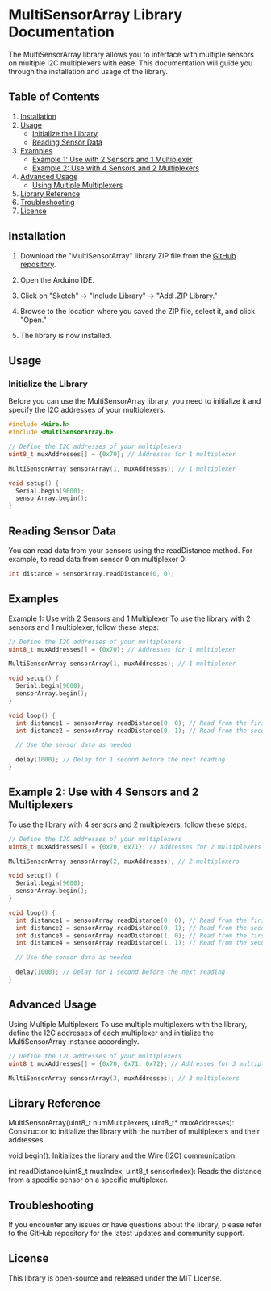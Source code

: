 # MultiSensorArray Library Documentation

The MultiSensorArray library allows you to interface with multiple sensors on multiple I2C multiplexers with ease. This documentation will guide you through the installation and usage of the library.

## Table of Contents

1. [Installation](#installation)
2. [Usage](#usage)
   - [Initialize the Library](#initialize-the-library)
   - [Reading Sensor Data](#reading-sensor-data)
3. [Examples](#examples)
   - [Example 1: Use with 2 Sensors and 1 Multiplexer](#example-1-use-with-2-sensors-and-1-multiplexer)
   - [Example 2: Use with 4 Sensors and 2 Multiplexers](#example-2-use-with-4-sensors-and-2-multiplexers)
4. [Advanced Usage](#advanced-usage)
   - [Using Multiple Multiplexers](#using-multiple-multiplexers)
5. [Library Reference](#library-reference)
6. [Troubleshooting](#troubleshooting)
7. [License](#license)

## Installation

1. Download the "MultiSensorArray" library ZIP file from the [GitHub repository](https://github.com/yourusername/multisensorarray).

2. Open the Arduino IDE.

3. Click on "Sketch" -> "Include Library" -> "Add .ZIP Library."

4. Browse to the location where you saved the ZIP file, select it, and click "Open."

5. The library is now installed.

## Usage

### Initialize the Library

Before you can use the MultiSensorArray library, you need to initialize it and specify the I2C addresses of your multiplexers.

```cpp
#include <Wire.h>
#include <MultiSensorArray.h>

// Define the I2C addresses of your multiplexers
uint8_t muxAddresses[] = {0x70}; // Addresses for 1 multiplexer

MultiSensorArray sensorArray(1, muxAddresses); // 1 multiplexer

void setup() {
  Serial.begin(9600);
  sensorArray.begin();
}
```
## Reading Sensor Data
You can read data from your sensors using the readDistance method. For example, to read data from sensor 0 on multiplexer 0:
```cpp
int distance = sensorArray.readDistance(0, 0);
```

## Examples
Example 1: Use with 2 Sensors and 1 Multiplexer
To use the library with 2 sensors and 1 multiplexer, follow these steps:
```cpp
// Define the I2C addresses of your multiplexers
uint8_t muxAddresses[] = {0x70}; // Addresses for 1 multiplexer

MultiSensorArray sensorArray(1, muxAddresses); // 1 multiplexer

void setup() {
  Serial.begin(9600);
  sensorArray.begin();
}

void loop() {
  int distance1 = sensorArray.readDistance(0, 0); // Read from the first sensor on multiplexer 0
  int distance2 = sensorArray.readDistance(0, 1); // Read from the second sensor on multiplexer 0

  // Use the sensor data as needed

  delay(1000); // Delay for 1 second before the next reading
}
```

## Example 2: Use with 4 Sensors and 2 Multiplexers
To use the library with 4 sensors and 2 multiplexers, follow these steps:
```cpp
// Define the I2C addresses of your multiplexers
uint8_t muxAddresses[] = {0x70, 0x71}; // Addresses for 2 multiplexers

MultiSensorArray sensorArray(2, muxAddresses); // 2 multiplexers

void setup() {
  Serial.begin(9600);
  sensorArray.begin();
}

void loop() {
  int distance1 = sensorArray.readDistance(0, 0); // Read from the first sensor on multiplexer 0
  int distance2 = sensorArray.readDistance(0, 1); // Read from the second sensor on multiplexer 0
  int distance3 = sensorArray.readDistance(1, 0); // Read from the first sensor on multiplexer 1
  int distance4 = sensorArray.readDistance(1, 1); // Read from the second sensor on multiplexer 1

  // Use the sensor data as needed

  delay(1000); // Delay for 1 second before the next reading
}
```
## Advanced Usage
Using Multiple Multiplexers
To use multiple multiplexers with the library, define the I2C addresses of each multiplexer and initialize the MultiSensorArray instance accordingly.
```cpp
// Define the I2C addresses of your multiplexers
uint8_t muxAddresses[] = {0x70, 0x71, 0x72}; // Addresses for 3 multiplexers

MultiSensorArray sensorArray(3, muxAddresses); // 3 multiplexers
```
## Library Reference
MultiSensorArray(uint8_t numMultiplexers, uint8_t* muxAddresses): Constructor to initialize the library with the number of multiplexers and their addresses.

void begin(): Initializes the library and the Wire (I2C) communication.

int readDistance(uint8_t muxIndex, uint8_t sensorIndex): Reads the distance from a specific sensor on a specific multiplexer.

## Troubleshooting
If you encounter any issues or have questions about the library, please refer to the GitHub repository for the latest updates and community support.

## License
This library is open-source and released under the MIT License.
